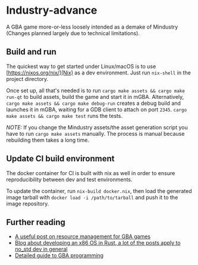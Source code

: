 # Industry-advance

A GBA game more-or-less loosely intended as a demake of Mindustry (Changes planned largely due to technical limitations).

## Build and run

The quickest way to get started under Linux/macOS is to use [https://nixos.org/nix/](Nix) as a dev environment. Just run `nix-shell` in the project directory.

Once set up, all that's needed is to run `cargo make assets && cargo make run-qt` to build assets, build the game and start it in mGBA. Alternatively, `cargo make assets && cargo make debug-run` creates a debug build and launches it in mGBA, waiting for a GDB client to attach on port `2345`.
`cargo make assets && cargo make test` runs the tests.

*NOTE:* If you change the Mindustry assets/the asset generation script you have to run `cargo make assets` manually. The process is manual because rebuilding them takes a long time.

## Update CI build environment

The docker container for CI is built with nix as well in order to ensure reproducibility between dev and test environments.

To update the container, run `nix-build docker.nix`, then load the generated image tarball with `docker load -i /path/to/tarball` and push it to the image repository.

## Further reading

* [A useful post on resource management for GBA games](https://www.gamasutra.com/view/feature/131491/gameboy_advance_resource_management.php?print=1)
* [Blog about developing an x86 OS in Rust, a lot of the posts apply to no_std dev in general](https://os.phil-opp.com)
* [Detailed guide to GBA programming](https://www.coranac.com/tonc)
